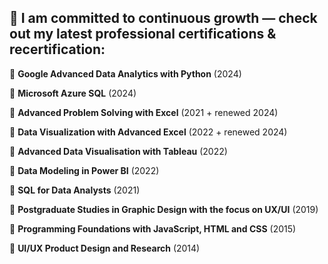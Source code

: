 ##  🚀 I am committed to continuous growth — check out my latest professional certifications & recertification:


🔹 **Google Advanced Data Analytics with Python** (2024)

🔹 **Microsoft Azure SQL** (2024)

🔹 **Advanced Problem Solving with Excel** (2021 + renewed 2024)

🔹 **Data Visualization with Advanced Excel** (2022 + renewed 2024)

🔹 **Advanced Data Visualisation with Tableau** (2022)

🔹 **Data Modeling in Power BI** (2022)

🔹 **SQL for Data Analysts** (2021)

🔹 **Postgraduate Studies in Graphic Design with the focus on UX/UI** (2019)

🔹 **Programming Foundations with JavaScript, HTML and CSS** (2015)

🔹 **UI/UX Product Design and Research** (2014)



